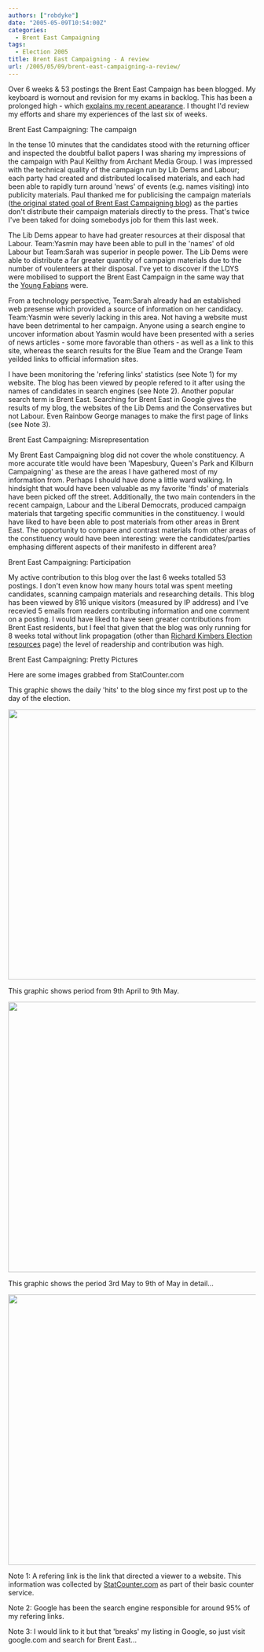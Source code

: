 ```yaml
---
authors: ["robdyke"]
date: "2005-05-09T10:54:00Z"
categories:
  - Brent East Campaigning
tags:
  - Election 2005
title: Brent East Campaigning - A review
url: /2005/05/09/brent-east-campaigning-a-review/
---
```

Over 6 weeks & 53 postings the Brent East Campaign has been blogged. My keyboard is wornout and revision for my exams in backlog. This has been a prolonged high - which [explains my recent apearance](http://www.slate.com/id/2117174/entry/2118187/). I thought I'd review my efforts and share my experiences of the last six of weeks.

Brent East Campaigning: The campaign
  
In the tense 10 minutes that the candidates stood with the returning officer and inspected the doubtful ballot papers I was sharing my impressions of the campaign with Paul Keilthy from Archant Media Group. I was impressed with the technical quality of the campaign run by Lib Dems and Labour; each party had created and distributed localised materials, and each had been able to rapidly turn around 'news' of events (e.g. names visiting) into publicity materials. Paul thanked me for publicising the campaign materials ([the original stated goal of Brent East Campaigning blog](http://becampaign.blogspot.com/2005/03/showing-paper-trail.html)) as the parties don't distribute their campaign materials directly to the press. That's twice I've been taked for doing somebodys job for them this last week.

The Lib Dems appear to have had greater resources at their disposal that Labour. Team:Yasmin may have been able to pull in the 'names' of old Labour but Team:Sarah was superior in people power. The Lib Dems were able to distribute a far greater quantity of campaign materials due to the number of voulenteers at their disposal. I've yet to discover if the LDYS were mobilised to support the Brent East Campaign in the same way that the [Young Fabians](http://www.youngfabians.org.uk/) were.

From a technology perspective, Team:Sarah already had an established web presense which provided a source of information on her candidacy. Team:Yasmin were severly lacking in this area. Not having a website must have been detrimental to her campaign. Anyone using a search engine to uncover information about Yasmin would have been presented with a series of news articles - some more favorable than others - as well as a link to this site, whereas the search results for the Blue Team and the Orange Team yeilded links to official information sites.

I have been monitoring the 'refering links' statistics (see Note 1) for my website. The blog has been viewed by people refered to it after using the names of candidates in search engines (see Note 2). Another popular search term is Brent East. Searching for Brent East in Google gives the results of my blog, the websites of the Lib Dems and the Conservatives but not Labour. Even Rainbow George manages to make the first page of links (see Note 3).

Brent East Campaigning: Misrepresentation
  
My Brent East Campaigning blog did not cover the whole constituency. A more accurate title would have been 'Mapesbury, Queen's Park and Kilburn Campaigning' as these are the areas I have gathered most of my information from. Perhaps I should have done a little ward walking. In hindsight that would have been valuable as my favorite 'finds' of materials have been picked off the street. Additionally, the two main contenders in the recent campaign, Labour and the Liberal Democrats, produced campaign materials that targeting specific communities in the constituency. I would have liked to have been able to post materials from other areas in Brent East. The opportunity to compare and contrast materials from other areas of the constituency would have been interesting: were the candidates/parties emphasing different aspects of their manifesto in different area?

Brent East Campaigning: Participation
  
My active contribution to this blog over the last 6 weeks totalled 53 postings. I don't even know how many hours total was spent meeting candidates, scanning campaign materials and researching details. This blog has been viewed by 816 unique visitors (measured by IP address) and I've recevied 5 emails from readers contributing information and one comment on a posting. I would have liked to have seen greater contributions from Brent East residents, but I feel that given that the blog was only running for 8 weeks total without link propagation (other than [Richard Kimbers Election resources](http://www.psr.keele.ac.uk/area/uk/ge05/electionblogs.htm) page) the level of readership and contribution was high.

Brent East Campaigning: Pretty Pictures
  
Here are some images grabbed from StatCounter.com
  
This graphic shows the daily 'hits' to the blog since my first post up to the day of the election.
  
<img width="550" src="http://www.comwifinet.com/becampaign/daily23mar05may.png" />
  
This graphic shows period from 9th April to 9th May.
  
<img width="550" src="http://www.comwifinet.com/becampaign/daily09apr09may.png" />
  
This graphic shows the period 3rd May to 9th of May in detail...
  
<img width="550" src="http://www.comwifinet.com/becampaign/daily03may09may.png" />

Note 1: A refering link is the link that directed a viewer to a website. This information was collected by [StatCounter.com](http://www.statcounter.com/) as part of their basic counter service.
  
Note 2: Google has been the search engine responsible for around 95% of my refering links.
  
Note 3: I would link to it but that 'breaks' my listing in Google, so just visit google.com and search for Brent East...